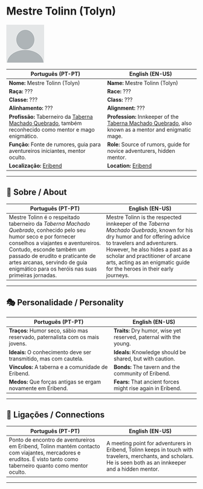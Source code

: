 # Mestre Tolinn (Tolyn)

![Mestre Tolinn](docs/assets/npc/npc_blank.png)

| **Português (PT-PT)** | **English (EN-US)** |
| --------------------- | ------------------- |
| **Nome:** Mestre Tolinn (Tolyn) | **Name:** Mestre Tolinn (Tolyn) |
| **Raça:** ??? | **Race:** ??? |
| **Classe:** ??? | **Class:** ??? |
| **Alinhamento:** ??? | **Alignment:** ??? |
| **Profissão:** Taberneiro da [Taberna Machado Quebrado](taberna_machado_quebrado.md), também reconhecido como mentor e mago enigmático. | **Profession:** Innkeeper of the [Taberna Machado Quebrado](taberna_machado_quebrado.md), also known as a mentor and enigmatic mage. |
| **Função:** Fonte de rumores, guia para aventureiros iniciantes, mentor oculto. | **Role:** Source of rumors, guide for novice adventurers, hidden mentor. |
| **Localização:** [Eribend](eribend.md) | **Location:** [Eribend](eribend.md) |

---

## 📖 Sobre / About

| **Português (PT-PT)** | **English (EN-US)** |
| --------------------- | ------------------- |
| Mestre Tolinn é o respeitado taberneiro da *Taberna Machado Quebrado*, conhecido pelo seu humor seco e por fornecer conselhos a viajantes e aventureiros. Contudo, esconde também um passado de erudito e praticante de artes arcanas, servindo de guia enigmático para os heróis nas suas primeiras jornadas. | Mestre Tolinn is the respected innkeeper of the *Taberna Machado Quebrado*, known for his dry humor and for offering advice to travelers and adventurers. However, he also hides a past as a scholar and practitioner of arcane arts, acting as an enigmatic guide for the heroes in their early journeys. |

---

## 🎭 Personalidade / Personality

| **Português (PT-PT)** | **English (EN-US)** |
| --------------------- | ------------------- |
| **Traços:** Humor seco, sábio mas reservado, paternalista com os mais jovens. | **Traits:** Dry humor, wise yet reserved, paternal with the young. |
| **Ideais:** O conhecimento deve ser transmitido, mas com cautela. | **Ideals:** Knowledge should be shared, but with caution. |
| **Vínculos:** A taberna e a comunidade de Eribend. | **Bonds:** The tavern and the community of Eribend. |
| **Medos:** Que forças antigas se ergam novamente em Eribend. | **Fears:** That ancient forces might rise again in Eribend. |

---

## 🔗 Ligações / Connections

| **Português (PT-PT)** | **English (EN-US)** |
| --------------------- | ------------------- |
| Ponto de encontro de aventureiros em Eribend, Tolinn mantém contacto com viajantes, mercadores e eruditos. É visto tanto como taberneiro quanto como mentor oculto. | A meeting point for adventurers in Eribend, Tolinn keeps in touch with travelers, merchants, and scholars. He is seen both as an innkeeper and a hidden mentor. |

---
